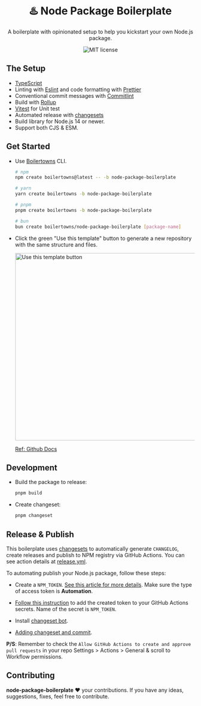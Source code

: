 <h1 align="center">♨️ Node Package Boilerplate</h1>

<div align="center">
  <p>
    A boilerplate with opinionated setup to help you kickstart your own Node.js package.
  </p>
  <img src="https://img.shields.io/github/license/boilertowns/node-package-boilerplate?style=flat-square" alt="MIT license" >
</div>

## The Setup

- [TypeScript][typescript-url]
- Linting with [Eslint][eslint-url] and code formatting with [Prettier][prettier-url]
- Conventional commit messages with [Commitlint][commitlint-url]
- Build with [Rollup][rollup-url]
- [Vitest][vitest-url] for Unit test
- Automated release with [changesets][changesets-url]
- Build library for Node.js 14 or newer.
- Support both CJS & ESM.

## Get Started

- Use [Boilertowns](https://github.com/boilertowns/create-boilertowns) CLI.

  ```sh
  # npm
  npm create boilertowns@latest -- -b node-package-boilerplate

  # yarn
  yarn create boilertowns -b node-package-boilerplate

  # pnpm
  pnpm create boilertowns -b node-package-boilerplate

  # bun
  bun create boilertowns/node-package-boilerplate [package-name]
  ```

- Click the green "Use this template" button to generate a new repository with the same structure and files.

  <img src="https://docs.github.com/assets/cb-36544/images/help/repository/use-this-template-button.png" alt="Use this template button" width="500">

  [Ref: Github Docs](https://docs.github.com/en/repositories/creating-and-managing-repositories/creating-a-repository-from-a-template)

## Development

- Build the package to release:

  ```sh
  pnpm build
  ```

- Create changeset:

  ```sh
  pnpm changeset
  ```

## Release & Publish

This boilerplate uses [changesets][changesets-url] to automatically generate `CHANGELOG`, create releases and publish to NPM registry via GitHub Actions. You can see action details at [release.yml](/.github/workflows//release.yml).

To automating publish your Node.js package, follow these steps:

- Create a `NPM_TOKEN`. [See this article for more details](https://docs.npmjs.com/creating-and-viewing-access-tokens). Make sure the type of access token is **Automation**.

- [Follow this instruction](https://docs.github.com/en/actions/security-guides/encrypted-secrets#creating-encrypted-secrets-for-a-repository) to add the created token to your GitHub Actions secrets. Name of the secret is `NPM_TOKEN`.

- Install [changeset bot](https://github.com/apps/changeset-bot).

- [Adding changeset and commit](https://github.com/changesets/changesets/blob/main/docs/adding-a-changeset.md#i-am-in-a-single-package-repository).

**P/S**: Remember to check the `Allow GitHub Actions to create and approve pull requests` in your repo Settings > Actions > General & scroll to Workflow permissions.

## Contributing

**node-package-boilerplate** ❤️ your contributions. If you have any ideas, suggestions, fixes, feel free to contribute.

[boilertowns-url]: https://github.com/boilertowns
[typescript-url]: https://www.typescriptlang.org
[eslint-url]: https://eslint.org
[commitlint-url]: https://github.com/conventional-changelog/commitlint
[prettier-url]: https://prettier.io
[changesets-url]: https://github.com/changesets/changesets
[rollup-url]: https://rollupjs.org
[vitest-url]: https://vitest.dev/
